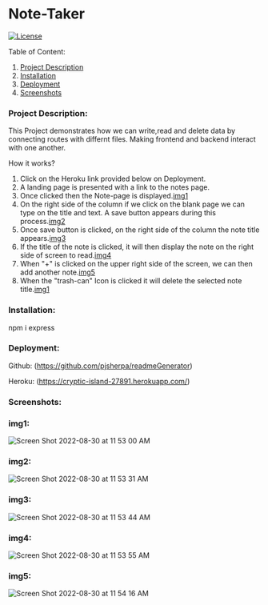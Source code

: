 # Note-Taker 
  [![License](https://img.shields.io/badge/license--blue.svg)
      ](https://opensource.org/licenses/mit)
  
  Table of Content:
  1. [Project Description](#Project-Description)
  2. [Installation](#Installation)
  3. [Deployment](#Deployment)
  4. [Screenshots](#Screenshots)

### Project Description:

This Project demonstrates how we can write,read and delete data by connecting routes with differnt files. 
Making frontend and backend interact with one another. 

How it works?

1. Click on the Heroku link provided below on Deployment.
2. A landing page is presented with a link to the notes page.
3. Once clicked then the Note-page is displayed.[img1](img1)
4. On the right side of the column if we click on the blank page we can type on the title and text. A save button appears during this process.[img2](img2)
5. Once save button is clicked, on the right side of the column the note title appears.[img3](img3)
6. If the title of the note is clicked, it will then display the note on the right side of screen to read.[img4](img4)
7. When "+" is clicked on the upper right side of the screen, we can then add another note.[img5](img5)
8. When the "trash-can" Icon is clicked it will delete the selected note title.[img1](img1)

### Installation:
npm i express

### Deployment:

Github:
(https://github.com/pjsherpa/readmeGenerator)

Heroku:
(https://cryptic-island-27891.herokuapp.com/)

### Screenshots:

### img1:

![Screen Shot 2022-08-30 at 11 53 00 AM](https://user-images.githubusercontent.com/105903416/187519602-4a638272-7d5c-462f-b0aa-3dfe7739b994.png)

### img2:

![Screen Shot 2022-08-30 at 11 53 31 AM](https://user-images.githubusercontent.com/105903416/187519659-39d08807-5723-4dee-ac99-f4dabb961fa7.png)

### img3:

![Screen Shot 2022-08-30 at 11 53 44 AM](https://user-images.githubusercontent.com/105903416/187519735-a9e7b11b-390b-4478-a19a-efb4c07c4dc3.png)

### img4:

![Screen Shot 2022-08-30 at 11 53 55 AM](https://user-images.githubusercontent.com/105903416/187519699-ad3609d9-5db4-4a3a-8c76-e2051687d485.png)

### img5:

![Screen Shot 2022-08-30 at 11 54 16 AM](https://user-images.githubusercontent.com/105903416/187519855-2d6a0881-6e55-48e7-804f-3c4b77bc0972.png)

